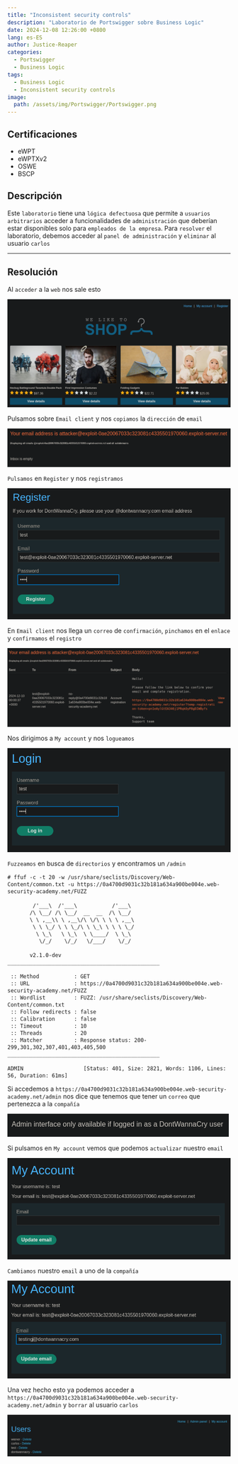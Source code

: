 ```yaml
---
title: "Inconsistent security controls"
description: "Laboratorio de Portswigger sobre Business Logic"
date: 2024-12-08 12:26:00 +0800
lang: es-ES
author: Justice-Reaper
categories:
  - Portswigger
  - Business Logic
tags:
  - Business Logic
  - Inconsistent security controls
image:
  path: /assets/img/Portswigger/Portswigger.png
---
```


## Certificaciones

- eWPT
- eWPTXv2
- OSWE
- BSCP
  
## Descripción

Este `laboratorio` tiene una `lógica defectuosa` que permite a `usuarios arbitrarios` acceder a funcionalidades de `administración` que deberían estar disponibles solo para `empleados de la empresa`. Para `resolver` el laboratorio, debemos acceder al `panel de administración` y `eliminar` al usuario `carlos`

---

## Resolución

Al `acceder` a la `web` nos sale esto

![](/assets/img/Business-Logic-Lab-3/image_1.png)

Pulsamos sobre `Email client` y nos `copiamos` la `dirección` de `email`

![](/assets/img/Business-Logic-Lab-3/image_2.png)

`Pulsamos` en `Register` y nos `registramos`

![](/assets/img/Business-Logic-Lab-3/image_3.png)

En `Email client` nos llega un `correo` de `confirmación`, `pinchamos` en el `enlace` y `confirmamos` el `registro`

![](/assets/img/Business-Logic-Lab-3/image_4.png)

Nos dirigimos a `My account` y nos `logueamos`

![](/assets/img/Business-Logic-Lab-3/image_5.png)

`Fuzzeamos` en busca de `directorios` y encontramos un `/admin`

```
# ffuf -c -t 20 -w /usr/share/seclists/Discovery/Web-Content/common.txt -u https://0a4700d9031c32b181a634a900be004e.web-security-academy.net/FUZZ                     

        /'___\  /'___\           /'___\       
       /\ \__/ /\ \__/  __  __  /\ \__/       
       \ \ ,__\\ \ ,__\/\ \/\ \ \ \ ,__\      
        \ \ \_/ \ \ \_/\ \ \_\ \ \ \ \_/      
         \ \_\   \ \_\  \ \____/  \ \_\       
          \/_/    \/_/   \/___/    \/_/       

       v2.1.0-dev
________________________________________________

 :: Method           : GET
 :: URL              : https://0a4700d9031c32b181a634a900be004e.web-security-academy.net/FUZZ
 :: Wordlist         : FUZZ: /usr/share/seclists/Discovery/Web-Content/common.txt
 :: Follow redirects : false
 :: Calibration      : false
 :: Timeout          : 10
 :: Threads          : 20
 :: Matcher          : Response status: 200-299,301,302,307,401,403,405,500
________________________________________________

ADMIN                   [Status: 401, Size: 2821, Words: 1106, Lines: 56, Duration: 61ms]
```

Si accedemos a `https://0a4700d9031c32b181a634a900be004e.web-security-academy.net/admin` nos dice que tenemos que tener un `correo` que pertenezca a la `compañía`

![](/assets/img/Business-Logic-Lab-3/image_6.png)

Si pulsamos en `My account` vemos que podemos `actualizar` nuestro `email`

![](/assets/img/Business-Logic-Lab-3/image_7.png)

`Cambiamos` nuestro `email` a uno de la `compañía`

![](/assets/img/Business-Logic-Lab-3/image_8.png)

Una vez hecho esto ya podemos acceder a `https://0a4700d9031c32b181a634a900be004e.web-security-academy.net/admin` y `borrar` al usuario `carlos`

![](/assets/img/Business-Logic-Lab-3/image_9.png)
